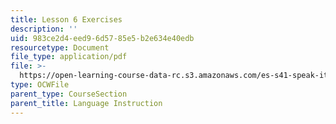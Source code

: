 ```yaml
---
title: Lesson 6 Exercises
description: ''
uid: 983ce2d4-eed9-6d57-85e5-b2e634e40edb
resourcetype: Document
file_type: application/pdf
file: >-
  https://open-learning-course-data-rc.s3.amazonaws.com/es-s41-speak-italian-with-your-mouth-full-spring-2012/983ce2d4eed96d5785e5b2e634e40edb_MITES_S41S12_compiti_6.pdf
type: OCWFile
parent_type: CourseSection
parent_title: Language Instruction
---
```

